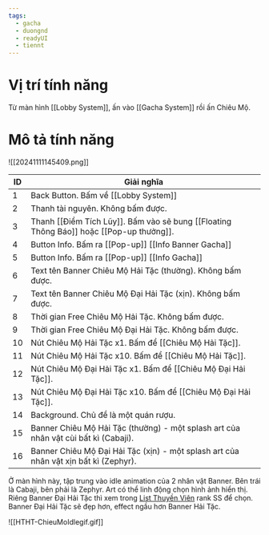 ```yaml
---
tags:
  - gacha
  - duongnd
  - readyUI
  - tiennt
---
```

# Vị trí tính năng
Từ màn hình [[Lobby System]], ấn vào [[Gacha System]] rồi ấn Chiêu Mộ.

# Mô tả tính năng
![[20241111145409.png]]

| ID  | Giải nghĩa                                                                              |
| --- | --------------------------------------------------------------------------------------- |
| 1   | Back Button. Bấm về [[Lobby System]]                                                    |
| 2   | Thanh tài nguyên. Không bấm được.                                                       |
| 3   | Thanh [[Điểm Tích Lũy]]. Bấm vào sẽ bung [[Floating Thông Báo]] hoặc [[Pop-up thưởng]]. |
| 4   | Button Info. Bấm ra [[Pop-up]] [[Info Banner Gacha]]                                    |
| 5   | Button Info. Bấm ra [[Pop-up]] [[Info Gacha]]                                           |
| 6   | Text tên Banner Chiêu Mộ Hải Tặc (thường). Không bấm được.                              |
| 7   | Text tên Banner Chiêu Mộ Đại Hải Tặc (xịn). Không bấm được.                             |
| 8   | Thời gian Free Chiêu Mộ Hải Tặc. Không bấm được.                                        |
| 9   | Thời gian Free Chiêu Mộ Đại Hải Tặc. Không bấm được.                                    |
| 10  | Nút Chiêu Mộ Hải Tặc x1. Bấm để [[Chiêu Mộ Hải Tặc]].                                   |
| 11  | Nút Chiêu Mộ Hải Tặc x10. Bấm để [[Chiêu Mộ Hải Tặc]].                                  |
| 12  | Nút Chiêu Mộ Đại Hải Tặc x1. Bấm để [[Chiêu Mộ Đại Hải Tặc]].                           |
| 13  | Nút Chiêu Mộ Đại Hải Tặc x10. Bấm để [[Chiêu Mộ Đại Hải Tặc]].                          |
| 14  | Background. Chủ đề là một quán rượu.                                                    |
| 15  | Banner Chiêu Mộ Hải Tặc (thường) - một splash art của nhân vật cùi bất kì (Cabaji).     |
| 16  | Banner Chiêu Mộ Đại Hải Tặc (xịn) - một splash art của nhân vật xịn bất kì (Zephyr).    |

Ở màn hình này, tập trung vào idle animation của 2 nhân vật Banner. Bên trái là Cabaji, bên phải là Zephyr. Art có thể linh động chọn hình ảnh hiển thị. Riêng Banner Đại Hải Tặc thì xem trong [List Thuyền Viên](https://docs.google.com/spreadsheets/d/17Teha6FWCmoefyR9eu2IA52o3bB0nEBH_IW-y0poYc8/edit?gid=649350007#gid=649350007) rank SS để chọn.
Banner Đại Hải Tặc sẽ đẹp hơn, effect ngầu hơn Banner Hải Tặc.

![[HTHT-ChieuMoIdlegif.gif]]
